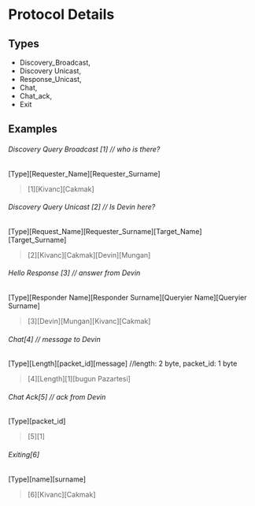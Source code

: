 # Protocol Details

## Types 
* Discovery_Broadcast,
* Discovery Unicast,
* Response_Unicast,
* Chat,
* Chat_ack,
* Exit

## Examples

###### Discovery Query Broadcast [1] // who is there?

[Type][Requester_Name][Requester_Surname]		

> [1][Kivanc][Cakmak]

###### Discovery Query Unicast [2] // Is Devin here?

[Type][Request_Name][Requester_Surname][Target_Name][Target_Surname]

> [2][Kivanc][Cakmak][Devin][Mungan]

###### Hello Response [3] // answer from Devin

[Type][Responder Name][Responder Surname][Queryier Name][Queryier Surname]

> [3][Devin][Mungan][Kivanc][Cakmak]

###### Chat[4] // message to Devin

[Type][Length][packet_id][message] //length: 2 byte, packet_id: 1 byte

> [4][Length][1][bugun Pazartesi]

###### Chat Ack[5] // ack from Devin

[Type][packet_id]

> [5][1]

###### Exiting[6]

[Type][name][surname]

> [6][Kivanc][Cakmak]
